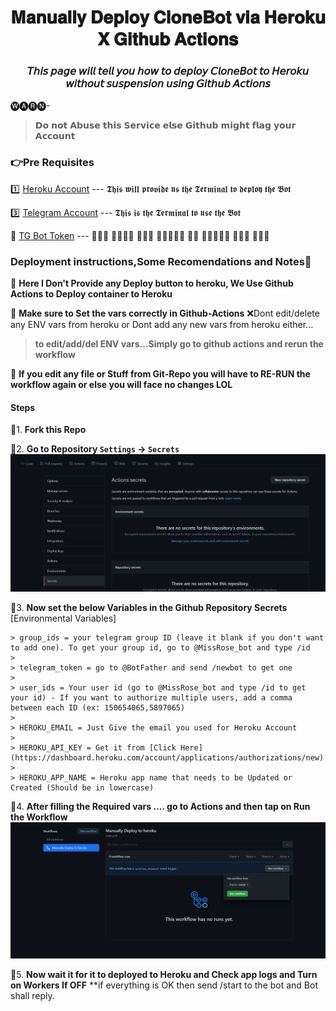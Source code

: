 <div align="center">
<h1>𝐌𝐚𝐧𝐮𝐚𝐥𝐥𝐲 𝐃𝐞𝐩𝐥𝐨𝐲 𝐂𝐥𝐨𝐧𝐞𝐁𝐨𝐭 𝐯𝐢𝐚 𝐇𝐞𝐫𝐨𝐤𝐮 𝐗 𝐆𝐢𝐭𝐡𝐮𝐛 𝐀𝐜𝐭𝐢𝐨𝐧𝐬</h1>
<h3>𝘛𝘩𝘪𝘴 𝘱𝘢𝘨𝘦 𝘸𝘪𝘭𝘭 𝘵𝘦𝘭𝘭 𝘺𝘰𝘶 𝘩𝘰𝘸 𝘵𝘰 𝘥𝘦𝘱𝘭𝘰𝘺 𝘊𝘭𝘰𝘯𝘦𝘉𝘰𝘵 𝘵𝘰 𝘏𝘦𝘳𝘰𝘬𝘶 𝘸𝘪𝘵𝘩𝘰𝘶𝘵 𝘴𝘶𝘴𝘱𝘦𝘯𝘴𝘪𝘰𝘯 𝘶𝘴𝘪𝘯𝘨 𝘎𝘪𝘵𝘩𝘶𝘣 𝘈𝘤𝘵𝘪𝘰𝘯𝘴</h3>
</div>

🅦🅐🅡🅝-
> 𝗗𝗼 𝗻𝗼𝘁 𝗔𝗯𝘂𝘀𝗲 𝘁𝗵𝗶𝘀 𝗦𝗲𝗿𝘃𝗶𝗰𝗲 𝗲𝗹𝘀𝗲 𝗚𝗶𝘁𝗵𝘂𝗯 𝗺𝗶𝗴𝗵𝘁 𝗳𝗹𝗮𝗴 𝘆𝗼𝘂𝗿 𝗔𝗰𝗰𝗼𝘂𝗻𝘁


### 👉Pre Requisites
1️⃣ [Heroku Account](https://heroku.com) --- 𝕿𝖍𝖎𝖘 𝖜𝖎𝖑𝖑 𝖕𝖗𝖔𝖛𝖎𝖉𝖊 𝖚𝖘 𝖙𝖍𝖊 𝕿𝖊𝖗𝖒𝖎𝖓𝖆𝖑 𝖙𝖔 𝖉𝖊𝖕𝖑𝖔𝖞 𝖙𝖍𝖊 𝕭𝖔𝖙

3️⃣ [Telegram Account](https://telegram.org) --- 𝕿𝖍𝖎𝖘 𝖎𝖘 𝖙𝖍𝖊 𝕿𝖊𝖗𝖒𝖎𝖓𝖆𝖑 𝖙𝖔 𝖚𝖘𝖊 𝖙𝖍𝖊 𝕭𝖔𝖙

️⃣ [TG Bot Token](https://t.me/BotFather) --- 𝕲𝖊𝖙 𝖞𝖔𝖚𝖗 𝕭𝖔𝖙 𝕿𝖔𝖐𝖊𝖓 𝖙𝖔 𝖘𝖊𝖙𝖚𝖕 𝖙𝖍𝖊 𝕭𝖔𝖙

### Deployment instructions,Some Recomendations and Notes🤗

🔷 **Here I Don't Provide any Deploy button to heroku, We Use Github Actions to Deploy container to Heroku**
 
🔷 **Make sure to Set the vars correctly in Github-Actions** ❌Dont edit/delete any ENV vars from heroku or Dont add any new vars from heroku either...
   > **to edit/add/del ENV vars...Simply go to github actions and rerun the workflow**

🔷 **If you edit any file or Stuff from Git-Repo you will have to RE-RUN the workflow again or else you will face no changes LOL** 

#### Steps

🎈1. **Fork this Repo**

🎈2. **Go to Repository `Settings` -> `Secrets`**
    ![Secrets](assets/step-1.png)
    
🎈3. **Now set the below Variables in the Github Repository Secrets**
    [Environmental Variables]
	
	> group_ids = your telegram group ID (leave it blank if you don't want to add one). To get your group id, go to @MissRose_bot and type /id
    > 
    > telegram_token = go to @BotFather and send /newbot to get one
	>
    > user_ids = Your user id (go to @MissRose_bot and type /id to get your id) - If you want to authorize multiple users, add a comma between each ID (ex: 150654065,5897065)
	>
	> HEROKU_EMAIL = Just Give the email you used for Heroku Account
	>
	> HEROKU_API_KEY = Get it from [Click Here](https://dashboard.heroku.com/account/applications/authorizations/new)
	>
	> HEROKU_APP_NAME = Heroku app name that needs to be Updated or Created (Should be in lowercase)
	

🎈4. **After filling the Required vars .... go to Actions and then tap on Run the Workflow**
    ![Actions](assets/step-2.png)

🎉5. **Now wait it for it to deployed to Heroku and Check app logs and Turn on Workers If OFF** **if everything is OK then send /start to the bot and Bot shall reply.